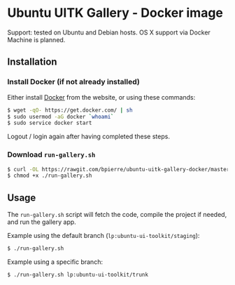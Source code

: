 # Ubuntu UITK Gallery - Docker image

Support: tested on Ubuntu and Debian hosts. OS X support via Docker Machine is planned.

## Installation

### Install Docker (if not already installed)

Either install [Docker](http://docker.com) from the website, or using these commands:

```sh
$ wget -qO- https://get.docker.com/ | sh
$ sudo usermod -aG docker `whoami`
$ sudo service docker start
```

Logout / login again after having completed these steps.

### Download `run-gallery.sh`

```sh
$ curl -OL https://rawgit.com/bpierre/ubuntu-uitk-gallery-docker/master/run-gallery.sh
$ chmod +x ./run-gallery.sh
```

## Usage

The `run-gallery.sh` script will fetch the code, compile the project if needed, and run the gallery app.

Example using the default branch (`lp:ubuntu-ui-toolkit/staging`):

```sh
$ ./run-gallery.sh
```

Example using a specific branch:

```sh
$ ./run-gallery.sh lp:ubuntu-ui-toolkit/trunk
```

